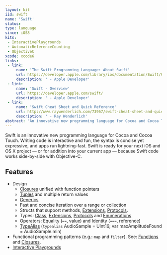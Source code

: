 ```yaml
---
layout: kit
iid: swift 
name: 'Swift'
status:
type: language
since: iOS8
kits:
 - InteractivePlaygrounds
 - AutomaticReferenceCounting
 - ObjectiveC
xcode: xcode6
links:
 - link:
     name: 'The Swift Programming Language: About Swift'
     url: https://developer.apple.com/library/ios/documentation/Swift/Conceptual/Swift_Programming_Language/
     description: ' - Apple Developer'
 - link:
     name: 'Swift - Overview'
     url: https://developer.apple.com/swift/
     description: ' - Apple Developer'
 - link:
     name: 'Swift Cheat Sheet and Quick Reference'
     url: http://www.raywenderlich.com/73967/swift-cheat-sheet-and-quick-reference
     description: ' - Ray Wenderlich'
abstract: "An innovative new programming language for Cocoa and Cocoa Touch."
---
```


Swift is an innovative new programming language for Cocoa and Cocoa Touch. Writing code is interactive and fun, the syntax is concise yet expressive, and apps run lightning-fast. Swift is ready for your next iOS and OS X project — or for addition into your current app — because Swift code works side-by-side with Objective-C.

## Features

* Design
  * [Closures](/Closure) unified with function pointers
  * [Tuples](/Tuple) and multiple return values
  * [Generics](/Generics)
  * Fast and concise iteration over a range or collection
  * Structs that support methods, [Extensions](/Extension), [Protocols](/Protocol).
  * Types: [Class](/Class), [Extensions](/Extension), [Protocols](/Protocol) and [Enumerations](/Enumeration)
  * Operators: Equality (`==`, value) and Identity (`===`, reference)
  * [TypeAlias](/TypeAlias) (`typealias` AudioSample = UInt16; var maxAmplitudeFound = AudioSample.min)
* Functional programming patterns (e.g.: `map` and `filter`). See: [Functions](/Function) and [Closures](/Closure).
* [Interactive Playgrounds](/InteractivePlaygrounds)
